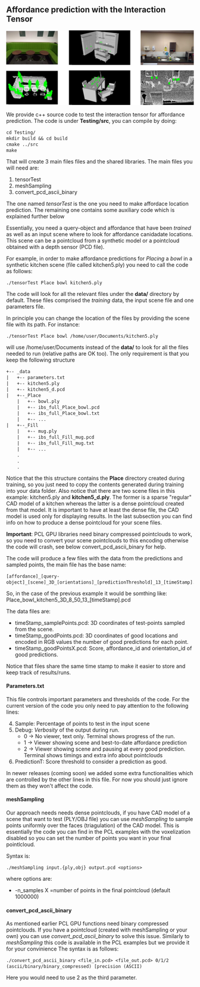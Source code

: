 ## Affordance prediction with the Interaction Tensor

![](figures/predictions_web1.png)

We provide c++ source code to test the interaction tensor for affordance prediction. The code is under **Testing/src**, you can compile by doing:


```
cd Testing/
mkdir build && cd build
cmake ../src
make
```

That will create 3 main files files and the shared libraries. The main files you will need are:

1. tensorTest
2. meshSampling
3. convert_pcd_ascii_binary

The one named *tensorTest* is the one you need to make affordace location prediction. The remaining one contains some auxiliary code which is explained further below

Essentially,  you need a query-object and affordance that have been *trained* as well as an input scene where to look for affordance canidadate locations. This scene can be a pointcloud from a synthetic model or
a pointcloud obtained with a depth sensor (PCD file).

For example, in order to make affordance predictions for *Placing* a *bowl* in a synthetic kitchen scene (file called kitchen5.ply) you need to call the code as follows:


```
./tensorTest Place bowl kitchen5.ply
```

The code will look for all the relevant files under the **data/** directory by default. These files comprised the *training* data, the input scene file and one parameters file.

In principle you can change the location of the files by providing the scene file with its path. For instance:
```
./tensorTest Place bowl /home/user/Documents/kitchen5.ply
```

will use /home/user/Documents instead of the **data/** to look for all the files needed to run (relative paths are OK too). The only requirement is that you keep the following structure

```
+-- _data
|   +-- parameters.txt
|   +-- kitchen5.ply
|	+-- kitchen5_d.pcd
|	+--_Place
	|	+-- bowl.ply
	|	+-- ibs_full_Place_bowl.pcd
	|	+-- ibs_full_Place_bowl.txt
	|	+-- ...
|	+--_Fill
	|	+-- mug.ply
	|	+-- ibs_full_Fill_mug.pcd
	|	+-- ibs_full_Fill_mug.txt
	|	+-- ...
	.
	.
	.
```

Notice that the this structure contains the **Place** directory created during training, so you just need to copy the contents generated during training into your data folder. Also notice that there are two scene files in this example: kitchen5.ply and **kitchen5_d.ply**. The former is a sparse "regular" CAD model of a kitchen whereas the latter is a dense pointcloud created from that model. It is important to have at least the dense file, the CAD model is used only for displaying results. In the last subsection you can find info on how to produce a dense pointcloud for your scene files.

**Important**: PCL GPU libraries need binary compressed pointclouds to work, so you need to convert your scene pointclouds to this encoding otherwise the code will crash, see below convert_pcd_ascii_binary for help.

The code will produce a few files with the data from the predictions and sampled points, the main file has the base name:
```
[affordance]_[query-object]_[scene]_3D_[orientations]_[predictionThreshold]_13_[timeStamp].pcd
```
So, in the case of the previous example it would be somthing like: Place_bowl_kitchen5_3D_8_50_13_[timeStamp].pcd

The data files are:
* timeStamp_samplePoints.pcd: 3D coordinates of test-points sampled from the scene.
* timeStamp_goodPoints.pcd: 3D coordinates of good locations and encoded in RGB values the number of good predictions for each point.
* timeStamp_goodPointsX.pcd: Score, affordance_id and orientation_id of good predictions.

Notice that files share the same time stamp to make it easier to store and keep track of results/runs.

#### Parameters.txt

This file controls important parameters and thresholds of the code. For the current version of the code you only need to pay attention to the following lines:

4. Sample: Percentage of points to test in the input scene
5. Debug: *Verbosity* of the output during run.
	* 0 -> No viewer, text only. Terminal shows progress of the run.
	* 1 -> Viewer showing scene and best-to-date affordance prediction
	* 2 -> Viewer showing scene and pausing at every good prediction. Terminal shows timings and extra info about pointclouds
9. PredictionT: Score threshold to consider a prediction as good.

In newer releases (coming soon) we added some extra functionalities which are controlled by the other lines in this file. For now you should just ignore them as they won't affect the code.

#### meshSampling

Our approach needs needs dense pointclouds, if you have CAD model of a scene that want to test (PLY/OBJ file) you can use *meshSampling* to sample points uniformly over the faces (triagulation)
of the CAD model. This is essentially the code you can find in the PCL examples with the voxelization disabled so you can set the number of points you want in your final pointlcloud. 

Syntax is:
``` 
./meshSampling input.{ply,obj} output.pcd <options>
```
where options are:
* -n_samples X =number of points in the final pointcloud (default 1000000)

#### convert_pcd_ascii_binary

As mentioned earlier PCL GPU functions need binary compressed pointclouds. If you have a pointcloud (created with meshSampling or your own) you can use *convert_pcd_ascii_binary* to solve this issue.
Similarly to *meshSampling* this code is available in the PCL examples but we provide it for your convinience The syntax is as follows:
```
./convert_pcd_ascii_binary <file_in.pcd> <file_out.pcd> 0/1/2 (ascii/binary/binary_compressed) [precision (ASCII)
```

Here you would need to use 2 as the third parameter.